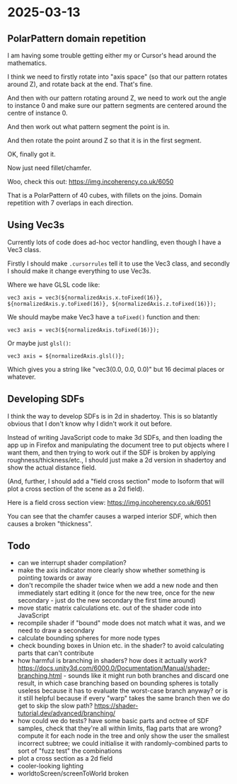 # 2025-03-13

## PolarPattern domain repetition

I am having some trouble getting either my or Cursor's head around the mathematics.

I think we need to firstly rotate into "axis space" (so that our pattern rotates around Z), and rotate back at the end. That's fine.

And then with our pattern rotating around Z, we need to work out the angle to instance 0 and make sure our pattern segments are centered around the
centre of instance 0.

And then work out what pattern segment the point is in.

And then rotate the point around Z so that it is in the first segment.

OK, finally got it.

Now just need fillet/chamfer.

Woo, check this out: https://img.incoherency.co.uk/6050

That is a PolarPattern of 40 cubes, with fillets on the joins. Domain repetition with 7 overlaps in each direction.

## Using Vec3s

Currently lots of code does ad-hoc vector handling, even though I have a Vec3 class.

Firstly I should make `.cursorrules` tell it to use the Vec3 class, and secondly I should make it change everything to use Vec3s.

Where we have GLSL code like:

    vec3 axis = vec3(${normalizedAxis.x.toFixed(16)}, ${normalizedAxis.y.toFixed(16)}, ${normalizedAxis.z.toFixed(16)});

We should maybe make Vec3 have a `toFixed()` function and then:

    vec3 axis = vec3(${normalizedAxis.toFixed(16)});

Or maybe just `glsl()`:

    vec3 axis = ${normalizedAxis.glsl()};

Which gives you a string like "vec3(0.0, 0.0, 0.0)" but 16 decimal places or whatever.

## Developing SDFs

I think the way to develop SDFs is in 2d in shadertoy. This is so blatantly obvious that I don't know why I didn't work it out
before.

Instead of writing JavaScript code to make 3d SDFs, and then loading the app up in Firefox and manipulating the document tree to
put objects where I want them, and then trying to work out if the SDF is broken by applying roughness/thickness/etc., I should
just make a 2d version in shadertoy and show the actual distance field.

(And, further, I should add a "field cross section" mode to Isoform that will plot a cross section of the scene as a 2d field).

Here is a field cross section view: https://img.incoherency.co.uk/6051

You can see that the chamfer causes a warped interior SDF, which then causes a broken "thickness".

## Todo

 * can we interrupt shader compilation?
 * make the axis indicator more clearly show whether something is pointing towards or away
 * don't recompile the shader twice when we add a new node and then immediately start editing it (once for the new tree, once for the new secondary - just do the new secondary the first time around)
 * move static matrix calculations etc. out of the shader code into JavaScript
 * recompile shader if "bound" mode does not match what it was, and we need to draw a secondary
 * calculate bounding spheres for more node types
 * check bounding boxes in Union etc. in the shader? to avoid calculating parts that can't contribute
 * how harmful is branching in shaders? how does it actually work? https://docs.unity3d.com/6000.0/Documentation/Manual/shader-branching.html - sounds like it might run both branches and discard one result, in which case branching based on bounding spheres is totally useless because it has to evaluate the worst-case branch anyway? or is it still helpful because if every "warp" takes the same branch then we do get to skip the slow path? https://shader-tutorial.dev/advanced/branching/
 * how could we do tests? have some basic parts and octree of SDF samples, check that they're all within limits, flag parts that are wrong? compute it for each node in the tree and only show the user the smallest incorrect subtree; we could initialise it with randomly-combined parts to sort of "fuzz test" the combinations
 * plot a cross section as a 2d field
 * cooler-looking lighting
 * worldtoScreen/screenToWorld broken
